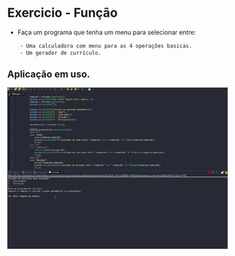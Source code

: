 # Exercicio - Função

- Faça um programa que tenha um menu para selecionar entre:
````
    - Uma calculadora com menu para as 4 operações basicas.
    - Um gerador de currículo.
````


## Aplicação em uso.

![Gif Exercicio](./img/exercicio.gif)